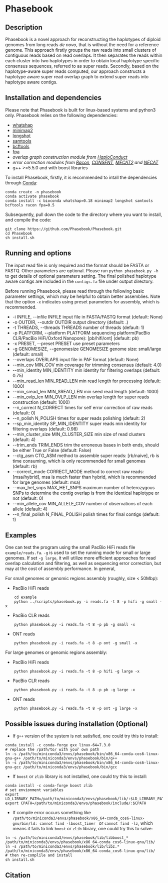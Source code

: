 # Phasebook
## Description
Phasebook is a novel approach for reconstructing the haplotypes of diploid genomes from 
long reads *de novo*, that is without the need for a reference genome. 
This approach firstly groups the raw reads into small clusters of contiguous reads based on 
read overlaps. It then separates the reads within each cluster into two haplotypes in order to 
obtain local haplotype specific consensus sequences, referred to as super reads. 
Secondly, based on the haplotype-aware super reads computed, our approach constructs a haplotype 
aware super read overlap graph to extend super reads into haplotype aware contigs.


## Installation and dependencies
Please note that Phasebook is built for linux-based systems and python3 only.
Phasebook relies on the following dependencies:
- [whatshap](https://whatshap.readthedocs.io/en/latest/)
- [minimap2](https://github.com/lh3/minimap2)
- [longshot](https://github.com/pjedge/longshot)
- [samtools](http://www.htslib.org/)
- [bcftools](https://samtools.github.io/bcftools/)
- [fpa](https://github.com/natir/fpa)
- *overlap graph construction module from [HaploConduct](https://github.com/HaploConduct/HaploConduct)*
- *error correction modules from [Racon](https://github.com/isovic/racon), 
[CONSENT](https://github.com/morispi/CONSENT), 
[MECAT2](https://github.com/xiaochuanle/MECAT2) 
and [NECAT](https://github.com/xiaochuanle/NECAT)*
- g++ >=5.5.0 and with boost libraries

To install Phasebook, firstly, it is recommended to intall the dependencies through [Conda](https://docs.conda.io/en/latest/):
```
conda create -n phasebook
conda activate phasebook
conda install -c bioconda whatshap=0.18 minimap2 longshot samtools bcftools racon fpa=0.5
```

Subsequently, pull down the code to the directory where you want to install, and compile the code:
```
git clone https://github.com/Phasebook/Phasebook.git
cd Phasebook
sh install.sh
```

## Running and options

The input read file is only required and the format should be FASTA or FASTQ. Other parameters are optional.
Please run `python phasebook.py -h` to get details of optional parameters setting. 
The final polished haplotype aware contigs are included in the `contigs.fa` file under output directory.

Before running Phasebook, please read through the following basic parameter settings, 
which may be helpful to obtain better assemblies. Note that the option `-x` indicates 
using preset parameters for assembly, which is recommended.

-  -i INFILE, --infile INFILE
                        input file in FASTA/FASTQ format (default: None)
-  -o OUTDIR, --outdir OUTDIR
                        output directory (default: .)
-  -t THREADS, --threads THREADS
                        number of threads (default: 1)
-  -p PLATFORM, --platform PLATFORM
                        sequencing platform(PacBio CLR/PacBio HiFi/Oxford
                        Nanopore): [pb/hifi/ont] (default: pb)
-  -x PRESET, --preset PRESET
                        use preset parameters
-  -g GENOMESIZE, --genomesize GENOMESIZE
                        genome size: small/large (default: small)
-  --overlaps OVERLAPS   input file in PAF format (default: None)
-  --min_cov MIN_COV     min coverage for trimming consensus (default: 4.0)
-  --min_identity MIN_IDENTITY
                        min identity for filtering overlaps (default: 0.75)
-  --min_read_len MIN_READ_LEN
                        min read length for processing (default: 1000)
-  --min_sread_len MIN_SREAD_LEN
                        min seed read length (default: 1000)
-  --min_ovlp_len MIN_OVLP_LEN
                        min overlap length for super reads construction
                        (default: 1000)
-  --n_correct N_CORRECT
                        times for self error correction of raw reads (default:
                        0)
-  --n_polish N_POLISH   times for super reads polishing (default: 2)
-  --sp_min_identity SP_MIN_IDENTITY
                        super reads min identity for filtering overlaps
                        (default: 0.98)
-  --min_cluster_size MIN_CLUSTER_SIZE
                        min size of read clusters (default: 4)
-  --trim_ends TRIM_ENDS
                        trim the erroneous bases in both ends, should be
                        either True or False (default: False)
-  --ctg_asm CTG_ASM    method to assemble super reads: [rb/naive], rb is time consuming, 
                        which is only recommended for small genomes (default: rb)
-  --correct_mode CORRECT_MODE
                        method to correct raw reads: [msa/hybrid], msa is much
                        faster than hybrid, which is recommended for large
                        genomes (default: msa)
-  --max_het_snps MAX_HET_SNPS
                        maximum number of heterozygous SNPs to determine the
                        contig overlap is from the identical haplotype or not
                        (default: 0)
-  --min_allele_cov MIN_ALLELE_COV
                        number of observations of each allele (default: 4)
-  --n_final_polish N_FINAL_POLISH
                        polish times for final contigs (default: 1)



## Examples
One can test the program using the small PacBio HiFi reads file `example/reads.fa`.
`-g` is used to set the running mode for small or large genomes. If set `-g large`, 
it will utilize more efficient approaches for read overlap calculation and filtering,
 as well as sequencing error correction, but may at the cost of assembly performance.
 In general,

For small genomes or genomic regions assembly (roughly, size < 50Mbp):
- PacBio HiFi reads
```
    cd example
    python ../scripts/phasebook.py -i reads.fa -t 8 -p hifi -g small -x 
```
- PacBio CLR reads
```
    python phasebook.py -i reads.fa -t 8 -p pb -g small -x 
```

- ONT reads
```
    python phasebook.py -i reads.fa -t 8 -p ont -g small -x 
```

For large genomes or genomic regions assembly:
- PacBio HiFi reads
```
    python phasebook.py -i reads.fa -t 8 -p hifi -g large -x 
```
- PacBio CLR reads
```
    python phasebook.py -i reads.fa -t 8 -p pb -g large -x 
```
- ONT reads
```
    python phasebook.py -i reads.fa -t 8 -p ont -g large -x 
```

## Possible issues during installation (Optional)

- If `g++` version of the system is not satisfied, one could try this to install:
```
conda install -c conda-forge gxx_linux-64=7.3.0
# replace the /path/to/ with your own path
ln -s /path/to/miniconda3/envs/phasebook/bin/x86_64-conda-cos6-linux-gnu-g++ /path/to/miniconda3/envs/phasebook/bin/g++
ln -s /path/to/miniconda3/envs/phasebook/bin/x86_64-conda-cos6-linux-gnu-gcc /path/to/miniconda3/envs/phasebook/bin/gcc
```
- If `boost` or `zlib` library is not installed, one could try this to install:
```
conda install -c conda-forge boost zlib
# set envionment variables
export LD_LIBRARY_PATH=/path/to/miniconda3/envs/phasebook/lib/:$LD_LIBRARY_PATH
export CPATH=/path/to/miniconda3/envs/phasebook/include/:$CPATH
```

- If compile error occurs something like `/path/to/miniconda3/envs/phasebook/x86_64-conda_cos6-linux-gnu/bin/ld: cannot find -lboost_timer `
or `cannot find -lz`, 
 which means it fails to link `boost` or `zlib` library, one could try this to solve:
```
ln -s /path/to/miniconda3/envs/phasebook/lib/libboost_* /path/to/miniconda3/envs/phasebook/x86_64-conda_cos6-linux-gnu/lib/
ln -s /path/to/miniconda3/envs/phasebook/lib/libz.* /path/to/miniconda3/envs/phasebook/x86_64-conda_cos6-linux-gnu/lib/
# then re-complile and install
sh install.sh
```

## Citation

